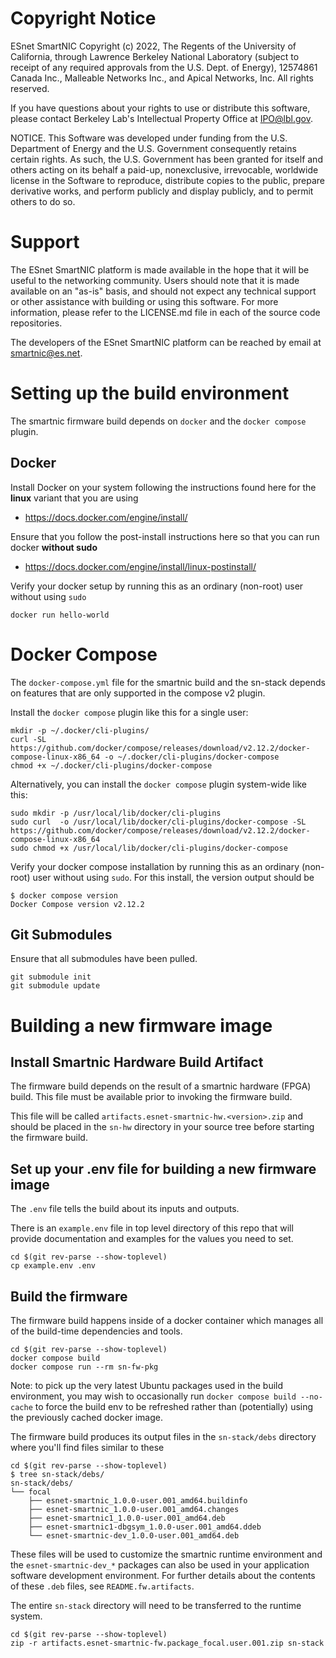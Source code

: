 # Copyright Notice

ESnet SmartNIC Copyright (c) 2022, The Regents of the University of
California, through Lawrence Berkeley National Laboratory (subject to
receipt of any required approvals from the U.S. Dept. of Energy),
12574861 Canada Inc., Malleable Networks Inc., and Apical Networks, Inc.
All rights reserved.

If you have questions about your rights to use or distribute this software,
please contact Berkeley Lab's Intellectual Property Office at
IPO@lbl.gov.

NOTICE.  This Software was developed under funding from the U.S. Department
of Energy and the U.S. Government consequently retains certain rights.  As
such, the U.S. Government has been granted for itself and others acting on
its behalf a paid-up, nonexclusive, irrevocable, worldwide license in the
Software to reproduce, distribute copies to the public, prepare derivative
works, and perform publicly and display publicly, and to permit others to do so.


# Support

The ESnet SmartNIC platform is made available in the hope that it will
be useful to the networking community. Users should note that it is
made available on an "as-is" basis, and should not expect any
technical support or other assistance with building or using this
software. For more information, please refer to the LICENSE.md file in
each of the source code repositories.

The developers of the ESnet SmartNIC platform can be reached by email
at smartnic@es.net.


Setting up the build environment
================================

The smartnic firmware build depends on `docker` and the `docker compose` plugin.

Docker
------

Install Docker on your system following the instructions found here for the **linux** variant that you are using
* https://docs.docker.com/engine/install/

Ensure that you follow the post-install instructions here so that you can run docker **without sudo**
* https://docs.docker.com/engine/install/linux-postinstall/

Verify your docker setup by running this as an ordinary (non-root) user without using `sudo`
```
docker run hello-world
```

Docker Compose
==============

The `docker-compose.yml` file for the smartnic build and the sn-stack depends on features that are only supported in the compose v2 plugin.

Install the `docker compose` plugin like this for a single user:

```
mkdir -p ~/.docker/cli-plugins/
curl -SL https://github.com/docker/compose/releases/download/v2.12.2/docker-compose-linux-x86_64 -o ~/.docker/cli-plugins/docker-compose
chmod +x ~/.docker/cli-plugins/docker-compose
```

Alternatively, you can install the `docker compose` plugin system-wide like this:
```
sudo mkdir -p /usr/local/lib/docker/cli-plugins
sudo curl  -o /usr/local/lib/docker/cli-plugins/docker-compose -SL https://github.com/docker/compose/releases/download/v2.12.2/docker-compose-linux-x86_64
sudo chmod +x /usr/local/lib/docker/cli-plugins/docker-compose
```

Verify your docker compose installation by running this as an ordinary (non-root) user without using `sudo`.  For this install, the version output should be
```
$ docker compose version
Docker Compose version v2.12.2
```

Git Submodules
--------------
Ensure that all submodules have been pulled.

```
git submodule init
git submodule update
```

Building a new firmware image
=============================


Install Smartnic Hardware Build Artifact
----------------------------------------

The firmware build depends on the result of a smartnic hardware (FPGA) build.  This file must be available prior to invoking the firmware build.

This file will be called `artifacts.esnet-smartnic-hw.<version>.zip` and should be placed in the `sn-hw` directory in your source tree before starting the firmware build.

Set up your .env file for building a new firmware image
-------------------------------------------------------

The `.env` file tells the build about its inputs and outputs.

There is an `example.env` file in top level directory of this repo that will provide documentation and examples for the values you need to set.

```
cd $(git rev-parse --show-toplevel)
cp example.env .env
```

Build the firmware
------------------

The firmware build happens inside of a docker container which manages all of the build-time dependencies and tools.

```
cd $(git rev-parse --show-toplevel)
docker compose build
docker compose run --rm sn-fw-pkg
```

Note: to pick up the very latest Ubuntu packages used in the build environment, you may wish to occasionally run `docker compose build --no-cache` to force the build env to be refreshed rather than (potentially) using the previously cached docker image.

The firmware build produces its output files in the `sn-stack/debs` directory where you'll find files similar to these
```
cd $(git rev-parse --show-toplevel)
$ tree sn-stack/debs/
sn-stack/debs/
└── focal
    ├── esnet-smartnic_1.0.0-user.001_amd64.buildinfo
    ├── esnet-smartnic_1.0.0-user.001_amd64.changes
    ├── esnet-smartnic1_1.0.0-user.001_amd64.deb
    ├── esnet-smartnic1-dbgsym_1.0.0-user.001_amd64.ddeb
    └── esnet-smartnic-dev_1.0.0-user.001_amd64.deb
```

These files will be used to customize the smartnic runtime environment and the `esnet-smartnic-dev_*` packages can also be used in your application software development environment.  For further details about the contents of these `.deb` files, see `README.fw.artifacts`.

The entire `sn-stack` directory will need to be transferred to the runtime system.

```
cd $(git rev-parse --show-toplevel)
zip -r artifacts.esnet-smartnic-fw.package_focal.user.001.zip sn-stack
```
